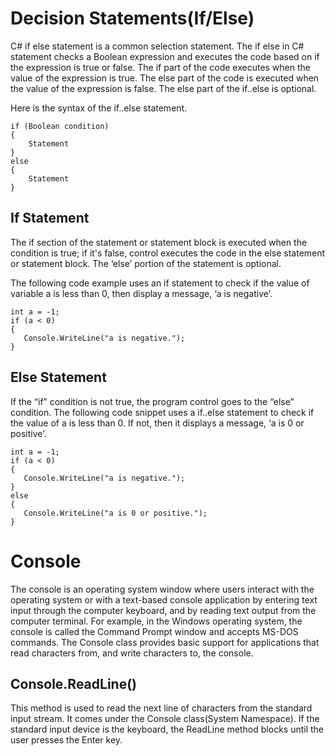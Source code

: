 # Decision Statements(If/Else)
C# if else statement is a common selection statement. The if else in C# statement checks a Boolean expression and executes the code based on if the expression is true or false. The if part of the code executes when the value of the expression is true. The else part of the code is executed when the value of the expression is false. The else part of the if..else is optional.

Here is the syntax of the if..else statement. 
```
if (Boolean condition)
{
    Statement
}
else
{
    Statement
}
```

## If Statement
The if section of the statement or statement block is executed when the condition is true; if it's false, control executes the code in the else statement or statement block. The ‘else’ portion of the statement is optional.

The following code example uses an if statement to check if the value of variable a is less than 0, then display a message, ‘a is negative’. 
```
int a = -1;
if (a < 0)
{
   Console.WriteLine("a is negative.");
}
```
## Else Statement
If the “if” condition is not true, the program control goes to the “else” condition. The following code snippet uses a if..else statement to check if the value of a is less than 0. If not, then it displays a message, ‘a is 0 or positive’.
```
int a = -1;
if (a < 0)
{
   Console.WriteLine("a is negative.");
}
else
{
   Console.WriteLine("a is 0 or positive.");
}
```
# Console
The console is an operating system window where users interact with the operating system or with a text-based console application by entering text input through the computer keyboard, and by reading text output from the computer terminal. For example, in the Windows operating system, the console is called the Command Prompt window and accepts MS-DOS commands. The Console class provides basic support for applications that read characters from, and write characters to, the console.

## Console.ReadLine()
This method is used to read the next line of characters from the standard input stream. It comes under the Console class(System Namespace). If the standard input device is the keyboard, the ReadLine method blocks until the user presses the Enter key.


